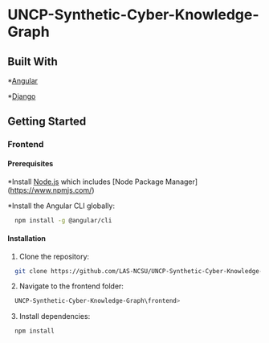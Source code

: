 # UNCP-Synthetic-Cyber-Knowledge-Graph

## Built With
*[Angular](https://angular.io/)

*[Django](https://www.djangoproject.com/)

## Getting Started
### Frontend
#### Prerequisites
*Install [Node.js](https://nodejs.org/en) which includes [Node Package Manager] (https://www.npmjs.com/)

*Install the Angular CLI globally:
```bash
  npm install -g @angular/cli
```
#### Installation
1. Clone the repository:
```bash
  git clone https://github.com/LAS-NCSU/UNCP-Synthetic-Cyber-Knowledge-Graph.git
```
2. Navigate to the frontend folder:
```bash
  UNCP-Synthetic-Cyber-Knowledge-Graph\frontend>
```
3. Install dependencies:
```bash
  npm install
```
